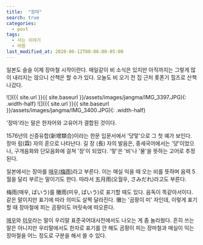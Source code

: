 ```yaml
---
title:  "장마"
search: true
categories: 
  - post
tags:
  - 사는 이야기
  - 어원
last_modified_at: 2020-06-12T08:06:00-05:00
---
```


일본도 슬슬 이제 장마철 시작이란다. 매일같이 비 소식은 있지만 아직까지는 그렇게 많이 내리지는 않으니 산책은 할 수가 있다. 오늘도 비 오기 전 집 근처 롯폰기 힐즈로 산책 나갔다. 

<!-- {% capture fig_img %}
![Foo]({{ "/assets/images/jangma/IMG_3397.jpg" | relative_url }})
{% endcapture %}

<figure>
  {{ fig_img | markdownify | remove: "<p>" | remove: "</p>" }}
  <figcaption>六本木ヒルズ</figcaption>
</figure>

{% capture fig_img %}
![Foo]({{ "/assets/images/jangma/IMG_3400.jpg" | relative_url }}){: .width-half}
{% endcapture %}

<figure>
  {{ fig_img | markdownify | remove: "<p>" | remove: "</p>" }}
  <figcaption>六本木ヒルズ</figcaption>
</figure> -->

<!-- <figure>
  <img src="/assets/images/jangma/IMG_3397.jpg">
  <figcaption>六本木ヒルズ</figcaption>
</figure> -->


![]({{ site.url }}{{ site.baseurl }}/assets/images/jangma/IMG_3397.JPG){: .width-half}
![]({{ site.url }}{{ site.baseurl }}/assets/images/jangma/IMG_3400.JPG){: .width-half}  


'장마'라는 말은 한자어와 고유어가 결합된 것이다. 

1576년의 신증유합(新增類合)이라는 한문 입문서에서 '댜ᇰ맣'으로 그 첫 예가 보인다. 장마 림(霖) 자의 훈으로 나타난다. 길 장 (長) 자의 발음은, 중세국어에서는 '댜ᇰ'이었으나, 구개음화와 단모음화에 걸쳐 '장'이 되었다. '맣'은 '비'나 '물'을 뜻하는 고어로 추정된다. 

일본에서는 장마를 [매우(梅雨)](https://terms.naver.com/entry.nhn?docId=1011691&cid=50221&categoryId=50231)라고 부른다. 이는 매실 익을 때 오는 비를 뜻하며 음력 5월을 달리 부르는 말이기도 한다. 따라서 五月雨(오월우, さみだれ)라고도 부른다. 

梅雨(매우, ばいう)를 黴雨(미우, ばいう)로 표기할 때도 있다. 음독이 똑같아서이다. 같은 말이지만 표기에 따라 의미도 살짝 달라진다. 黴는 '곰팡이 미' 자인데, 이렇게 표기할 때 장마철에 피는 곰팡이도 머릿속에 떠오른다. 

[매우](https://ko.dict.naver.com/#/entry/koko/5b25922f0acf419cbfa0873860b4b62c)와 [미우](https://ko.dict.naver.com/#/entry/koko/6f35d2303c614c8db8130fdf2de5a919)라는 말이 우리말 표준국어대사전에서도 나오는 게 좀 놀라웠다. 흔히 쓰는 말은 아니지만 우리말에서도 한자로 표기를 안 해도 곰팡이 피는 장마철과 매실이 익는 장마철을 어느 정도로 구분을 해서 쓸 수 있다. 


<!-- 장마를 왜 梅雨라고 부르게 됐는지 설 두 개가 있다.  -->

